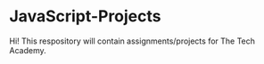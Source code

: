 # JavaScript-Projects
Hi!  This respository will contain assignments/projects for The Tech Academy.
